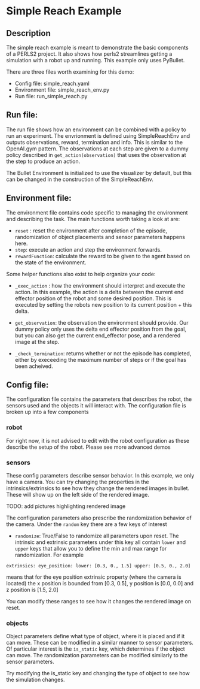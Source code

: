 # Simple Reach Example

## Description
The simple reach example is meant to demonstrate the basic components of a PERLS2 project. It also shows how perls2 streamlines getting a simulation with a robot up and running. This example only uses PyBullet.

There are three files worth examining for this demo:
* Config file: simple_reach.yaml
* Environment file: simple_reach_env.py
* Run file: run_simple_reach.py

## Run file:
The run file shows how an environment can be combined with a policy to run an experiment. The envrionment is defined using SimpleReachEnv and outputs observations, reward, termination and info. This is similar to the OpenAI.gym pattern. The observations at each step are given to a dummy policy described in `get_action(observation)` that uses the observation at the step to produce an action.

The Bullet Environment is initialized to use the visualizer by default, but this can be changed in the construction of the SimpleReachEnv.

## Environment file:
The environment file contains code specific to managing the environment and describing the task. The main functions worth taking a look at are:
* `reset` : reset the environment after completion of the episode, randomization of object placements and sensor parameters happens here.
* `step`: execute an action and step the environment forwards.
* `rewardFunction`: calculate the reward to be given to the agent based on the state of the environment.

Some helper functions also exist to help organize your code:
* `_exec_action` : how the environment should interpret and execute the action. In this example, the action is a delta between the current end effector position of the robot and some desired position. This is executed by setting the robots new position to its current position + this delta.
* `get_observation`: the observation the environment should provide. Our dummy policy only uses the delta end effector position from the goal, but you can also get the current end_effector pose, and a rendered image at the step.

* `_check_termination`: returns whether or not the episode has completed, either by execeeding the maximum number of steps or if the goal has been acheived.

## Config file:
The configuration file contains the parameters that describes the robot, the sensors used and the objects it will interact with. The configuration file is broken up into a few components

### robot
For right now, it is not advised to edit with the robot configuration as these describe the setup of the robot. Please see more advanced demos

### sensors
These config parameters describe sensor behavior.  In this example, we only have a camera. You can try changing the properties in the intrinsics/extrinsics to see how they change the rendered images in bullet. These will show up on the left side of the rendered image.

TODO: add pictures highlighting rendered image

The configuration parameters also prescribe the randomization behavior of the camera. Under the `random` key there are a few keys of interest
* `randomize`: True/False to randomize all parameters upon reset.
The intrinsic and extrinsic parameters under this key all contain `lower` and `upper` keys that allow you to define the min and max range for randomization. For example

`extrinsics:
  eye_position:
    lower:
      [0.3, 0., 1.5]
    upper:
      [0.5, 0., 2.0]`

  means that for the eye position extrinsic property (where the camera is located) the x position is bounded from [0.3, 0.5], y position is [0.0, 0.0] and z position is [1.5, 2.0]

 You can modify these ranges to see how it changes the rendered image on reset.

### objects
Object parameters define what type of object, where it is placed and if it can move. These can be modified in a similar manner to sensor parameters. Of particular interest is the `is_static` key, which determines if the object can move. The randomization parameters can be modified similarly to the sensor parameters.

Try modifying the is_static key and changing the type of object to see how the simulation changes.
